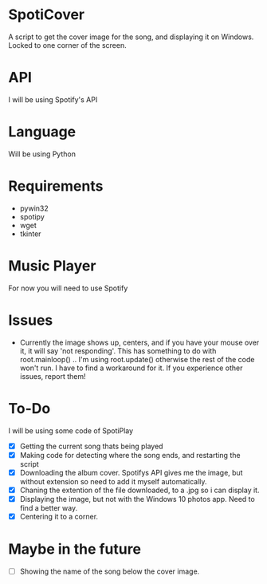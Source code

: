 # SpotiCover
A script to get the cover image for the song, and displaying it on Windows. Locked to one corner of the screen. 
# API
I will be using Spotify's API
# Language 
Will be using Python 
# Requirements 
  - pywin32
  - spotipy
  - wget
  - tkinter
# Music Player
 For now you will need to use Spotify
# Issues
 - Currently the image shows up, centers, and if you have your mouse over it, it will say 'not responding'. This has something to do with root.mainloop() .. I'm using root.update() otherwise the rest of the code won't run. I have to find a workaround for it. 
 If you experience other issues, report them!
# To-Do
I will be using some code of SpotiPlay
- [X] Getting the current song thats being played
- [X] Making code for detecting where the song ends, and restarting the script
- [X] Downloading the album cover. Spotifys API gives me the image, but without extension so need to add it myself automatically.
- [X] Chaning the extention of the file downloaded, to a .jpg so i can display it. 
- [X] Displaying the image, but not with the Windows 10 photos app. Need to find a better way. 
- [X] Centering it to a corner. 
# Maybe in the future
- [ ] Showing the name of the song below the cover image. 

